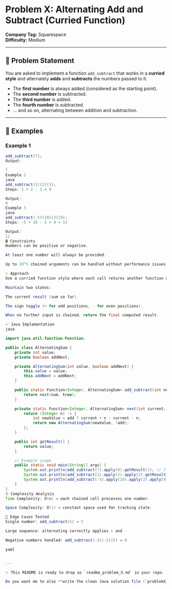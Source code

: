 # Problem X: Alternating Add and Subtract (Curried Function)

**Company Tag:** Squarespace  
**Difficulty:** Medium

---

## 📌 Problem Statement

You are asked to implement a function `add_subtract` that works in a **curried style** and alternately **adds** and **subtracts** the numbers passed to it.

- The **first number** is always added (considered as the starting point).
- The **second number** is subtracted.
- The **third number** is added.
- The **fourth number** is subtracted.
- … and so on, alternating between addition and subtraction.

---

## 📂 Examples

### Example 1

```java
add_subtract(7);
Output:

7
Example 2
java
add_subtract(1)(2)(3);
Steps: 1 + 2 - 3 = 0

Output:
0
Example 3
java
add_subtract(-5)(10)(3)(9);
Steps: -5 + 10 - 3 + 9 = 11

Output:
11
🔒 Constraints
Numbers can be positive or negative.

At least one number will always be provided.

Up to 10^5 chained arguments can be handled without performance issues.

💡 Approach
Use a curried function style where each call returns another function until evaluation.

Maintain two states:

The current result (sum so far).

The sign toggle (+ for odd positions, - for even positions).

When no further input is chained, return the final computed result.

✅ Java Implementation
java

import java.util.function.Function;

public class AlternatingSum {
    private int value;
    private boolean addNext;

    private AlternatingSum(int value, boolean addNext) {
        this.value = value;
        this.addNext = addNext;
    }

    public static Function<Integer, AlternatingSum> add_subtract(int num) {
        return next(num, true);
    }

    private static Function<Integer, AlternatingSum> next(int current, boolean add) {
        return (Integer n) -> {
            int newValue = add ? current + n : current - n;
            return new AlternatingSum(newValue, !add);
        };
    }

    public int getResult() {
        return value;
    }

    // Example usage
    public static void main(String[] args) {
        System.out.println(add_subtract(7).apply(0).getResult()); // 7
        System.out.println(add_subtract(1).apply(2).apply(3).getResult()); // 0
        System.out.println(add_subtract(-5).apply(10).apply(3).apply(9).getResult()); // 11
    }
}
⏱ Complexity Analysis
Time Complexity: O(n) → each chained call processes one number.

Space Complexity: O(1) → constant space used for tracking state.

🧪 Edge Cases Tested
Single number: add_subtract(5) → 5

Large sequence: alternating correctly applies + and -

Negative numbers handled: add_subtract(-3)(-2)(5) → 0

yaml


---

✨ This README is ready to drop as `readme_problem_X.md` in your repo.

Do you want me to also **write the clean Java solution file (`problemX_AlternatingSum.java`)** alongside this so it m
```
